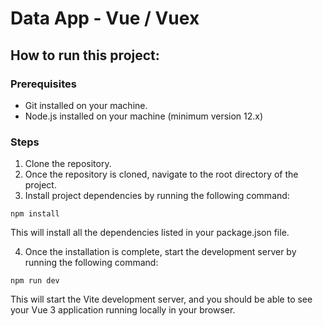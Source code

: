 # Data App - Vue / Vuex

## How to run this project:

### Prerequisites

- Git installed on your machine.
- Node.js installed on your machine (minimum version 12.x)

### Steps

1. Clone the repository.
2. Once the repository is cloned, navigate to the root directory of the project.
3. Install project dependencies by running the following command:

```
npm install
```

This will install all the dependencies listed in your package.json file.

4. Once the installation is complete, start the development server by running the following command:

```
npm run dev
```

This will start the Vite development server, and you should be able to see your Vue 3 application running locally in your browser.
